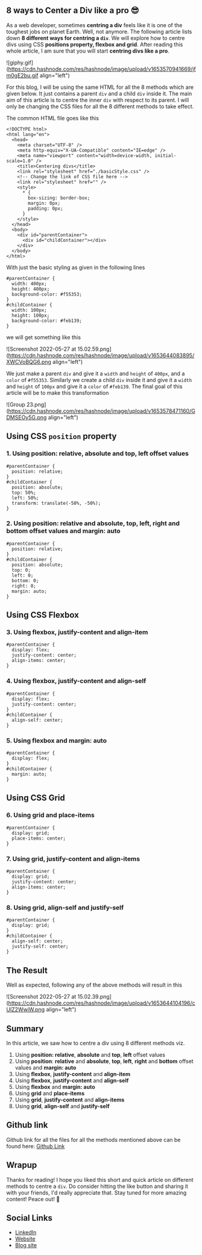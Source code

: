 ## 8 ways to Center a Div like a pro 😎

As a web developer, sometimes **centring a div** feels like it is one of the toughest jobs on planet Earth. Well, not anymore. The following article lists down **8 different ways for centring a `div`**. We will explore how to centre divs using CSS **positions property, flexbox and grid**. After reading this whole article, I am sure that you will start **centring divs like a pro**.

![giphy.gif](https://cdn.hashnode.com/res/hashnode/image/upload/v1653570941669/jfm0gE2bu.gif align="left")

For this blog, I will be using the same HTML for all the 8 methods which are given below. It just contains a parent `div` and a child `div` inside it. The main aim of this article is to centre the inner `div` with respect to its parent. I will only be changing the CSS files for all the 8 different methods to take effect.

The common HTML file goes like this

```
<!DOCTYPE html>
<html lang="en">
  <head>
    <meta charset="UTF-8" />
    <meta http-equiv="X-UA-Compatible" content="IE=edge" />
    <meta name="viewport" content="width=device-width, initial-scale=1.0" />
    <title>Centering divs</title>
    <link rel="stylesheet" href="./basicStyle.css" />
    <!-- Change the link of CSS file here -->
    <link rel="stylesheet" href="" />
    <style>
      * {
        box-sizing: border-box;
        margin: 0px;
        padding: 0px;
      }
    </style>
  </head>
  <body>
    <div id="parentContainer">
      <div id="childContainer"></div>
    </div>
  </body>
</html>
```

With just the basic styling as given in the following lines

```
#parentContainer {
  width: 400px;
  height: 400px;
  background-color: #f55353;
}
#childContainer {
  width: 100px;
  height: 100px;
  background-color: #feb139;
}
```

we will get something like this


![Screenshot 2022-05-27 at 15.02.59.png](https://cdn.hashnode.com/res/hashnode/image/upload/v1653644083895/XWCVoBQG6.png align="left")

We just make a parent `div` and give it a `width` and `height` of `400px`, and a `color` of `#f55353`. Similarly we create a child `div` inside it and give it a `width` and `height` of `100px` and give it a `color` of `#feb139`.
The final goal of this article will be to make this transformation


![Group 23.png](https://cdn.hashnode.com/res/hashnode/image/upload/v1653578471160/GDMSEOy5G.png align="left")

## Using CSS `position` property

### 1. Using position: relative, absolute and top, left offset values

```
#parentContainer {
  position: relative;
}
#childContainer {
  position: absolute;
  top: 50%;
  left: 50%;
  transform: translate(-50%, -50%);
}
``` 

### 2. Using position: relative and absolute, top, left, right and bottom offset values and margin: auto

```
#parentContainer {
  position: relative;
}
#childContainer {
  position: absolute;
  top: 0;
  left: 0;
  bottom: 0;
  right: 0;
  margin: auto;
}
```

## Using CSS Flexbox

### 3. Using flexbox, justify-content and align-item

```
#parentContainer {
  display: flex;
  justify-content: center;
  align-items: center;
}
```

### 4. Using flexbox, justify-content and align-self

```
#parentContainer {
  display: flex;
  justify-content: center;
}
#childContainer {
  align-self: center;
}
```

### 5. Using flexbox and margin: auto

```
#parentContainer {
  display: flex;
}
#childContainer {
  margin: auto;
}
```

## Using CSS Grid

### 6. Using grid and place-items

```
#parentContainer {
  display: grid;
  place-items: center;
}
```

### 7. Using grid, justify-content and align-items

```
#parentContainer {
  display: grid;
  justify-content: center;
  align-items: center;
}
```

### 8. Using grid, align-self and justify-self
```
#parentContainer {
  display: grid;
}
#childContainer {
  align-self: center;
  justify-self: center;
}
```

## The Result

Well as expected, following any of the above methods will result in this

![Screenshot 2022-05-27 at 15.02.39.png](https://cdn.hashnode.com/res/hashnode/image/upload/v1653644104196/cUlZ2WwiW.png align="left")

## Summary

In this article, we saw how to centre a div using 8 different methods viz.

1. Using **position: relative**, **absolute** and **top**, **left** offset values
2. Using **position**: **relative** and **absolute**, **top**, **left**, **right** and **bottom** offset values and **margin: auto**
3. Using **flexbox**, **justify-content** and **align-item**
4. Using **flexbox**, **justify-content** and **align-self**
5. Using **flexbox** and **margin: auto**
6. Using **grid** and **place-items**
7. Using **grid**, **justify-content** and **align-items**
8. Using **grid**, **align-self** and **justify-self**

## Github link

Github link for all the files for all the methods mentioned above can be found here: [Github Link](https://github.com/sohamderoy/blog-setup-centring-divs)

## Wrapup

Thanks for reading! I hope you liked this short and quick article on different methods to centre a `div`. Do consider hitting the like button and sharing it with your friends, I'd really appreciate that. Stay tuned for more amazing content! Peace out! 🖖

## Social Links

- [LinkedIn](linkedin.com/in/sohamderoy)
- [Website](www.sohamderoy.dev)
- [Blog site](blog.sohamderoy.dev)

 



